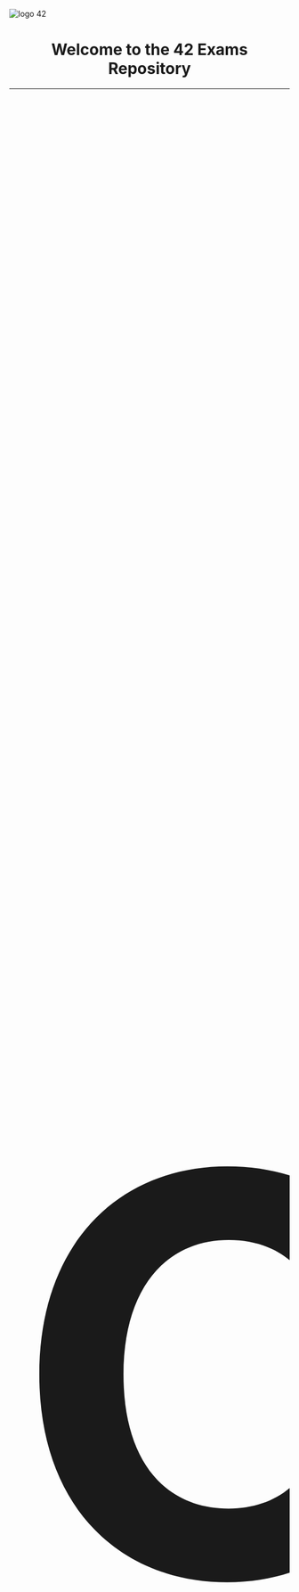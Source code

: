 ![logo 42](https://github.com/DevAwizard/Exams_42/assets/153505451/87d33eb6-ece1-43cd-92c7-d64152cc4968)



<div align="center">
<h1>Welcome to the 42 Exams Repository</h1>
</div>


<div align="center">
  <table>
    <tr>
      <th align="center"><span style="font-size:1000px">📚 Common Core Exams</span></th>
    </tr>
    <tr>
      <td>

| 💻 [Exam Guide](https://github.com/DevAwizard/Exams_42/blob/main/.github/Exam_Guide/README.md) | 📘 [Exam Rank 02](https://github.com/DevAwizard/Exams_42/blob/main/.github/Exam_rank_2/README.md) | 📒 [Exam Rank 03](https://github.com/DevAwizard/Exams_42/blob/main/.github/Exam_rank_3/README.md) | 📙 [Exam Rank 04](https://github.com/DevAwizard/Exams_42/blob/main/.github/Exam_rank_4/README.md) | 📗 [Exam Rank 05](https://github.com/DevAwizard/Exams_42/blob/main/.github/Exam_rank_5/README.md) | 📕 [Exam Rank 06](https://github.com/DevAwizard/Exams_42/blob/main/.github/Exam_rank_6/README.md) |
|--|--|--|--|--|--|

</td>
</tr>
</table>
</div>



---
